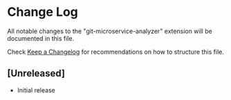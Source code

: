 # Change Log

All notable changes to the "git-microservice-analyzer" extension will be documented in this file.

Check [Keep a Changelog](http://keepachangelog.com/) for recommendations on how to structure this file.

## [Unreleased]

- Initial release